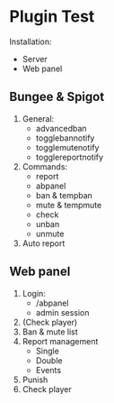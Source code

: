 # Plugin Test
Installation:
   - Server
   - Web panel
## Bungee & Spigot
1. General:
   - advancedban
   - togglebannotify
   - togglemutenotify
   - togglereportnotify
2. Commands:
   - report
   - abpanel
   - ban & tempban
   - mute & tempmute
   - check
   - unban
   - unmute
3. Auto report

## Web panel
1. Login:
   - /abpanel
   - admin session
2. (Check player)
3. Ban & mute list
4. Report management
   - Single
   - Double
   - Events
5. Punish
6. Check player
